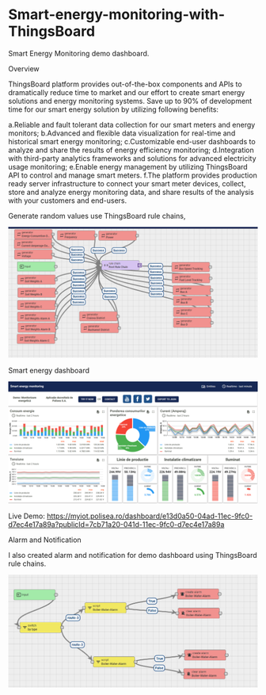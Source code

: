 # Smart-energy-monitoring-with-ThingsBoard
Smart Energy Monitoring demo dashboard.

Overview

ThingsBoard platform provides out-of-the-box components and APIs to dramatically reduce time to market and our effort to create smart energy solutions and energy monitoring systems. 
Save up to 90% of development time for our smart energy solution by utilizing following benefits:

a.Reliable and fault tolerant data collection for our smart meters and energy monitors;
b.Advanced and flexible data visualization for real-time and historical smart energy monitoring;
c.Customizable end-user dashboards to analyze and share the results of energy efficiency monitoring;
d.Integration with third-party analytics frameworks and solutions for advanced electricity usage monitoring;
e.Enable energy management by utilizing ThingsBoard API to control and manage smart meters.
f.The platform provides production ready server infrastructure to connect your smart meter devices, collect, store and analyze energy monitoring data, 
  and share results of the analysis with your customers and end-users.

Generate random values use ThingsBoard rule chains,

<img src= "Rule Chains.png" width=800>
  
Smart energy dashboard

<img src= "Screenshot.png" width=800>

Live Demo: https://myiot.polisea.ro/dashboard/e13d0a50-04ad-11ec-9fc0-d7ec4e17a89a?publicId=7cb71a20-041d-11ec-9fc0-d7ec4e17a89a

Alarm and Notification

I also created alarm and notification for demo dashboard using ThingsBoard rule chains.

<img src= "Alarm and Notification.png" width=800>



  
